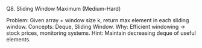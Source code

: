 Q8. Sliding Window Maximum (Medium-Hard)

Problem: Given array + window size k, return max element in each sliding window.
Concepts: Deque, Sliding Window.
Why: Efficient windowing → stock prices, monitoring systems.
Hint: Maintain decreasing deque of useful elements.